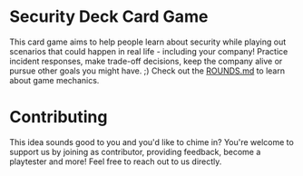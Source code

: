 # Security Deck Card Game
This card game aims to help people learn about security while playing out scenarios that could happen in real life - including your company! Practice incident responses, make trade-off decisions, keep the company alive or pursue other goals you might have. ;) Check out the [ROUNDS.md](ROUNDS.md) to learn about game mechanics.

# Contributing
This idea sounds good to you and you'd like to chime in? You're welcome to support us by joining as contributor, providing feedback, become a playtester and more! Feel free to reach out to us directly.